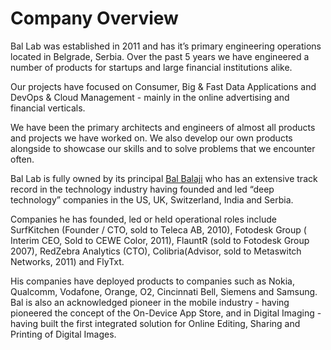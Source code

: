 # Company Overview

Bal Lab was established in 2011 and has it’s primary engineering operations located in Belgrade, Serbia. Over the past 5 years we have engineered a number of products for startups and large financial institutions alike.

Our projects have focused on Consumer, Big & Fast Data Applications and DevOps & Cloud Management - mainly in the online advertising and financial verticals.

We have been the primary architects and engineers of almost all products and projects we have worked on. We also develop our own products alongside to showcase our skills and to solve problems that we encounter often.

Bal Lab is fully owned by its principal [Bal Balaji](https://www.linkedin.com/in/balajibal/) who has an extensive track record in the technology industry having founded and led “deep technology” companies in the US, UK, Switzerland, India and Serbia.

Companies he has founded, led or held operational roles include SurfKitchen \(Founder / CTO, sold to Teleca AB, 2010\), Fotodesk Group \( Interim CEO, Sold to CEWE Color, 2011\), FlauntR \(sold to Fotodesk Group 2007\), RedZebra Analytics \(CTO\), Colibria\(Advisor, sold to Metaswitch Networks, 2011\) and FlyTxt.

His companies have deployed products to companies such as Nokia, Qualcomm, Vodafone, Orange, O2, Cincinnati Bell, Siemens and Samsung. Bal is also an acknowledged pioneer in the mobile industry - having pioneered the concept of the On-Device App Store, and in Digital Imaging - having built the first integrated solution for Online Editing, Sharing and Printing of Digital Images.

